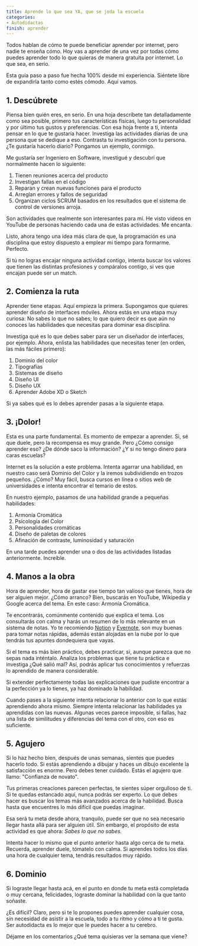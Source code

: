 ```yaml
---
title: Aprende lo que sea YA, que se joda la escuela
categories: 
- Autodidactas
finish: aprender
---
```


Todos hablan de cómo te puede beneficiar aprender por internet, pero nadie te enseña cómo. Hoy vas a aprender de una vez por todas cómo puedes aprender todo lo que quieras de manera gratuita por internet. Lo que sea, en serio.

Esta guía paso a paso fue hecha 100% desde mi experiencia. Siéntete libre de expandirla tanto como estés cómodo. Aquí vamos.

## 1. Descúbrete

Piensa bien quién eres, en serio. En una hoja descríbete tan detalladamente como sea posible, primero tus características físicas, luego tu personalidad y por último tus gustos y preferencias. Con esa hoja frente a ti, intenta pensar en lo que te gustaría hacer. Investiga las actividades diarias de una persona que se dedique a eso. Contrasta tu investigación con tu persona. ¿Te gustaría hacerlo diario? Pongamos un ejemplo, conmigo.

Me gustaría ser Ingeniero en Software, investigué y descubrí que normalmente hacen lo siguiente:

1. Tienen reuniones acerca del producto
2. Investigan fallas en el código
3. Reparan y crean nuevas funciones para el producto
4. Arreglan errores y fallos de seguridad
5. Organizan ciclos SCRUM basados en los resultados que el sistema de control de versiones arroja.

Son actividades que realmente son interesantes para mí. He visto videos en YouTube de personas haciendo cada una de estas actividades. Me encanta.

Listo, ahora tengo una idea más clara de que, la programación es una disciplina que estoy dispuesto a emplear mi tiempo para formarme. Perfecto.

Si tú no logras encajar ninguna actividad contigo, intenta buscar los valores que tienen las distintas profesiones y compáralos contigo, si ves que encajan puede ser un match.

## 2. Comienza la ruta

Aprender tiene etapas. Aquí empieza la primera. Supongamos que quieres aprender diseño de interfaces móviles. Ahora estás en una etapa muy curiosa: No sabes lo que no sabes; lo que quiero decir es que aún no conoces las habilidades que necesitas para dominar esa disciplina.

Investiga qué es lo que debes saber para ser un diseñador de interfaces, por ejemplo. Ahora, enlista las habilidades que necesitas tener (en orden, las más fáciles primero):

1. Dominio del color
2. Tipografías
3. Sistemas de diseño
4. Diseño UI
5. Diseño UX
6. Aprender Adobe XD o Sketch

Si ya sabes qué es lo debes aprender pasas a la siguiente etapa.

## 3. ¡Dolor!

Esta es una parte fundamental. Es momento de empezar a aprender. Si, sé que duele, pero la recompensa es muy grande. Pero ¿Cómo consigo aprender eso? ¿De dónde saco la información? ¿Y si no tengo dinero para caras escuelas?

Internet es la solución a este problema. Intenta agarrar una habilidad, en nuestro caso será Dominio del Color y la iremos subdividiendo en trozos pequeños. ¿Cómo? Muy fácil, busca cursos en línea o sitios web de universidades e intenta encontrar el temario de estos.

En nuestro ejemplo, pasamos de una habilidad grande a pequeñas habilidades:

1. Armonía Cromática
2. Psicología del Color
3. Personalidades cromáticas
4. Diseño de paletas de colores
5. Afinación de contraste, luminosidad y saturación

En una tarde puedes aprender una o dos de las actividades listadas anteriormente. Increíble.

## 4. Manos a la obra

Hora de aprender, hora de gastar ese tiempo tan valioso que tienes, hora de ser alguien mejor. ¿Cómo arranco? Bien, buscarás en YouTube, Wikipedia y Google acerca del tema. En este caso: Armonía Cromática. 

Te encontrarás, comúnmente contenido que explica el tema. Los consultarás con calma y harás un resumen de lo más relevante en un sistema de notas. Yo te recomiendo [Notion](http://notion.so) y [Evernote](https://evernote.com/intl/es/), son muy buenas para tomar notas rápidas, además están alojadas en la nube por lo que tendrás tus apuntes dondequiera que vayas.

Si el tema es más bien práctico, debes practicar, si, aunque parezca que no sepas nada inténtalo. Analiza los problemas que tiene tu práctica e investiga ¿Qué salió mal? Así, podrás aplicar tus conocimientos y refuerzas lo aprendido de manera considerable.

Si extender perfectamente todas las explicaciones que pudiste encontrar a la perfección ya lo tienes, ya haz dominado la habilidad.

Cuando pases a la siguiente intenta relacionar lo anterior con lo que estás aprendiendo ahora mismo. Siempre intenta relacionar las habilidades ya aprendidas con las nuevas. Algunas veces parece imposible, si fallas, haz una lista de similitudes y diferencias del tema con el otro, con eso es suficiente.

## 5. Agujero

Si lo haz hecho bien, después de unas semanas, sientes que puedes hacerlo todo. Si estás aprendiendo a dibujar y haces un dibujo excelente la satisfacción es enorme. Pero debes tener cuidado. Estás el agujero que llamo: "Confianza de novato".

Tus primeras creaciones parecen perfectas, te sientes súper orgulloso de ti. Si te quedas estancado aquí, nunca podrás ser experto. Lo que debes hacer es buscar los temas más avanzados acerca de la habilidad. Busca hasta que encuentres lo más difícil que puedas imaginar.

Esa será tu meta desde ahora, tranquilo, puede ser que no sea necesario llegar hasta allá para ser alguien útil. Sin embargo, el propósito de esta actividad es que ahora: *Sabes lo que no sabes.*

Intenta hacer lo mismo que el punto anterior hasta algo cerca de tu meta. Recuerda, aprender duele, tómatelo con calma. Si aprendes todos los días una hora de cualquier tema, tendrás resultados muy rápido.

## 6. Dominio

Si lograste llegar hasta acá, en el punto en donde tu meta está completada o muy cercana, felicidades, lograste dominar la habilidad con la que tanto soñaste.

¿Es difícil? Claro, pero si te lo propones puedes aprender cualquier cosa, sin necesidad de asistir a la escuela, todo a tu ritmo y cómo a ti te gusta. Ser autodidacta es lo mejor que le  puedes hacer a tu cerebro.

Déjame en los comentarios ¿Qué tema quisieras ver la  semana que viene?